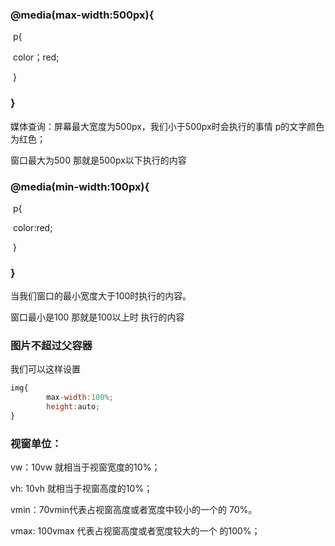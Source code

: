### @media(max-width:500px){

​			p{

​					color；red;		

​				}

### }

媒体查询：屏幕最大宽度为500px，我们小于500px时会执行的事情 p的文字颜色为红色；

窗口最大为500 那就是500px以下执行的内容



### @media(min-width:100px){

​	p{

​			color:red;	

​	}

### }

当我们窗口的最小宽度大于100时执行的内容。

窗口最小是100 那就是100以上时 执行的内容

### 图片不超过父容器

我们可以这样设置 

```js
img{
		max-width:100%;
		height:auto;
}
```

### 视窗单位：

vw：10vw 就相当于视窗宽度的10%；

vh: 	10vh 就相当于视窗高度的10%；

vmin：70vmin代表占视窗高度或者宽度中较小的一个的 70%。

vmax:  100vmax 代表占视窗高度或者宽度较大的一个 的100%；









